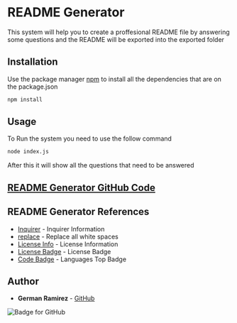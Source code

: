 # README Generator

This system will help you to create a proffesional README file by answering some questions and the README will be exported into the exported folder

## Installation

Use the package manager [npm](https://docs.npmjs.com/cli/v7/commands/npm-install) to install all the dependencies that are on the package.json

```bash
npm install
```

## Usage

To Run the system you need to use the follow command

```bash
node index.js
```

After this it will show all the questions that need to be answered

## [README Generator GitHub Code](https://github.com/izaack89/readme-generator)

## README Generator References

- [Inquirer](https://www.digitalocean.com/community/tutorials/nodejs-interactive-command-line-prompts) - Inquirer Information
- [replace](https://flaviocopes.com/how-to-replace-whitespace-javascript/#:~:text=The%20%5Cs%20meta%20character%20in,occurrence%20of%20the%20white%20space) - Replace all white spaces
- [License Info](https://choosealicense.com/appendix/) - License Information
- [License Badge](https://shields.io/category/license) - License Badge
- [Code Badge](https://shields.io/category/analysis) - Languages Top Badge

## Author

- **German Ramirez** - [GitHub](https://github.com/izaack89/)

![Badge for GitHub](https://img.shields.io/github/languages/top/izaack89/readme-generator?style=plastic&logo=github)
